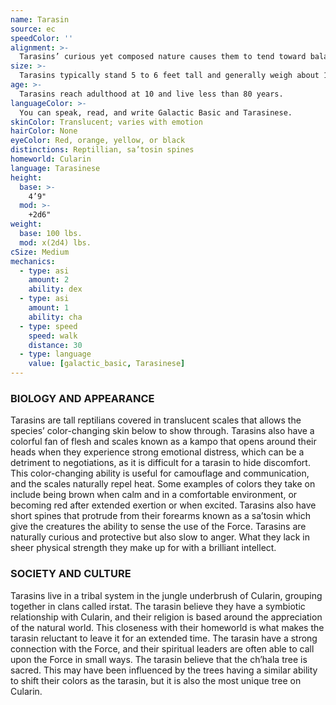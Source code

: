 ```yaml
---
name: Tarasin
source: ec
speedColor: ''
alignment: >-
  Tarasins’ curious yet composed nature causes them to tend toward balanced alignments, though there are exceptions.
size: >-
  Tarasins typically stand 5 to 6 feet tall and generally weigh about 130 lbs. Regardless of your position in that range, your size is Medium.
age: >-
  Tarasins reach adulthood at 10 and live less than 80 years.
languageColor: >-
  You can speak, read, and write Galactic Basic and Tarasinese. 
skinColor: Translucent; varies with emotion
hairColor: None
eyeColor: Red, orange, yellow, or black
distinctions: Reptillian, sa’tosin spines
homeworld: Cularin
language: Tarasinese
height:
  base: >-
    4’9"
  mod: >-
    +2d6"
weight:
  base: 100 lbs.
  mod: x(2d4) lbs.
cSize: Medium
mechanics:
  - type: asi
    amount: 2
    ability: dex
  - type: asi
    amount: 1
    ability: cha
  - type: speed
    speed: walk
    distance: 30
  - type: language
    value: [galactic_basic, Tarasinese]
---
```

### BIOLOGY AND APPEARANCE
Tarasins are tall reptilians covered in translucent scales that allows the species’ color-changing skin below to show through. Tarasins also have a colorful fan of flesh and scales known as a kampo that opens around their heads when they experience strong emotional distress, which can be a detriment to negotiations, as it is difficult for a tarasin to hide discomfort. This color-changing ability is useful for camouflage and communication, and the scales naturally repel heat. Some examples of colors they take on include being brown when calm and in a comfortable environment, or becoming red after extended exertion or when excited. Tarasins also have short spines that protrude from their forearms known as a sa’tosin which give the creatures the ability to sense the use of the Force. Tarasins are naturally curious and protective but also slow to anger. What they lack in sheer physical strength they make up for with a brilliant intellect.

### SOCIETY AND CULTURE
Tarasins live in a tribal system in the jungle underbrush of Cularin, grouping together in clans called irstat. The tarasin believe they have a symbiotic relationship with Cularin, and their religion is based around the appreciation of the natural world. This closeness with their homeworld is what makes the tarasin reluctant to leave it for an extended time. The tarasin have a strong connection with the Force, and their spiritual leaders are often able to call upon the Force in small ways. The tarasin believe that the ch’hala tree is sacred. This may have been influenced by the trees having a similar ability to shift their colors as the tarasin, but it is also the most unique tree on Cularin.
    